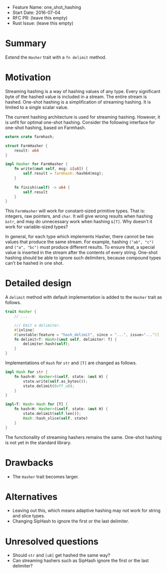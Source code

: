 - Feature Name: one_shot_hashing
- Start Date: 2016-07-04
- RFC PR: (leave this empty)
- Rust Issue: (leave this empty)

# Summary
[summary]: #summary

Extend the `Hasher` trait with a `fn delimit` method.

# Motivation
[motivation]: #motivation

Streaming hashing is a way of hashing values of any type. Every significant
byte of the hashed value is included in a stream. The entire stream is hashed.
One-shot hashing is a simplification of streaming hashing. It is limited to a
single scalar value.

The current hashing architecture is used for streaming hashing. However, it is
unfit for optimal one-shot hashing. Consider the following interface for
one-shot hashing, based on Farmhash.

```rust
extern crate farmhash;

struct FarmHasher {
    result: u64
}

impl Hasher for FarmHasher {
    fn write(&mut self, msg: &[u8]) {
        self.result = farmhash::hash64(msg);
    }
    
    fn finish(&self) -> u64 {
        self.result
    }
}
```

This `FarmHasher` will work for constant-sized primitive types. That is:
integers, raw pointers, and `char`. It will give wrong results when hashing
`&str`, and may do unnecessary work when hashing `&[T]`. Why doesn't it work
for variable-sized types?

In general, for each type which implements Hasher, there cannot be two values
that produce the same stream. For example, hashing `("ab", "c")` and `("a",
"bc")` must produce different results. To ensure that, a special value is
inserted in the stream after the contents of every string. One-shot hashing
should be able to ignore such delimiters, because compound types can't be
hashed in one shot.

# Detailed design
[design]: #detailed-design

A `delimit` method with default implementation is added to the `Hasher` trait as
follows.

```rust
trait Hasher {
    // ...

    /// Emit a delimiter.
    #[inline]
    #[unstable(feature = "hash_delimit", since = "...", issue="...")]
    fn delimit<T: Hash>(&mut self, delimiter: T) {
        delimiter.hash(self);
    }
}
```

Implementations of `Hash` for `str` and `[T]` are changed as follows.

```rust
impl Hash for str {
    fn hash<H: Hasher>(&self, state: &mut H) {
        state.write(self.as_bytes());
        state.delimit(0xff_u8);
    }
}

impl<T: Hash> Hash for [T] {
    fn hash<H: Hasher>(&self, state: &mut H) {
        state.delimit(self.len());
        Hash::hash_slice(self, state)
    }
}
```

The functionality of streaming hashers remains the same. One-shot hashing is
not yet in the standard library.

# Drawbacks
[drawbacks]: #drawbacks

* The `Hasher` trait becomes larger.

# Alternatives
[alternatives]: #alternatives

* Leaving out this, which means adaptive hashing may not work for
  string and slice types.
* Changing SipHash to ignore the first or the last delimiter.

# Unresolved questions
[unresolved]: #unresolved-questions

* Should `str` and `[u8]` get hashed the same way?
* Can streaming hashers such as SipHash ignore the first or the last delimiter?
